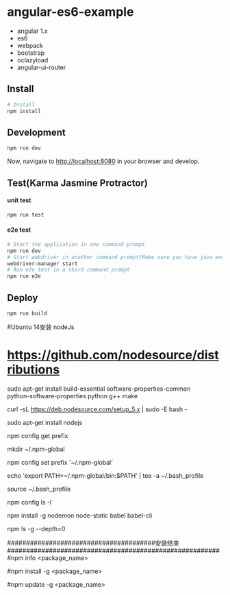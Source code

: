 # angular-es6-example
* angular 1.x
* es6
* webpack
* bootstrap
* oclazyload
* angular-ui-router

## Install
```bash
# Install 
npm install
```
## Development
```bash
npm run dev
```
Now, navigate to [http://localhost:8080](http://localhost:8080) in your browser and develop.
## Test(Karma Jasmine Protractor)
#### unit test 
`npm run test`
#### e2e test 
```bash
# Start the application in one command prompt
npm run dev
# Start webdriver in another command prompt(Make sure you have java environment.)
webdriver-manager start
# Run e2e test in a third command prompt
npm run e2e
```

## Deploy
`npm run build`


#Ubuntu 14安装 nodeJs

# https://github.com/nodesource/distributions

sudo apt-get install build-essential software-properties-common \
  python-software-properties python g++ make

curl -sL https://deb.nodesource.com/setup_5.x | sudo -E bash -

sudo apt-get install nodejs

npm config get prefix

mkdir ~/.npm-global

npm config set prefix '~/.npm-global'

echo 'export PATH=~/.npm-global/bin:$PATH' | tee -a ~/.bash_profile

source ~/.bash_profile

npm config ls -l

npm install -g nodemon node-static babel babel-cli

npm ls -g --depth=0

#######################################安装结束########################################################
#npm info <package_name>

#npm install -g <package_name>

#npm update -g <package_name>
